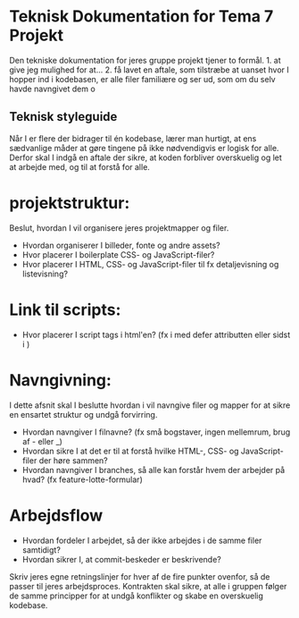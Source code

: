# Teknisk Dokumentation for Tema 7 Projekt

Den tekniske dokumentation for jeres gruppe projekt tjener to formål. 1. at give jeg mulighed for at... 2. få lavet en aftale, som tilstræbe at uanset hvor I hopper ind i kodebasen, er alle filer familiære og ser ud, som om du selv havde navngivet dem o


## Teknisk styleguide
Når I er flere der bidrager til én kodebase, lærer man hurtigt, at ens sædvanlige måder at gøre tingene på ikke nødvendigvis er logisk for alle. Derfor skal I indgå en aftale der sikre, at koden forbliver overskuelig og let at arbejde med, og til at forstå for alle.

# projektstruktur:
Beslut, hvordan I vil organisere jeres projektmapper og filer.
- Hvordan organiserer I billeder, fonte og andre assets?
- Hvor placerer I boilerplate CSS- og JavaScript-filer?
- Hvor placerer I HTML, CSS- og JavaScript-filer til fx detaljevisning og listevisning?

# Link til scripts:
- Hvor placerer I script tags i html'en? (fx i <head> med defer attributten eller sidst i <body>)

# Navngivning:
I dette afsnit skal I beslutte hvordan i vil navngive filer og mapper for at sikre en ensartet struktur og undgå forvirring.

- Hvordan navngiver I filnavne? (fx små bogstaver, ingen mellemrum, brug af - eller _)
- Hvordan sikre I at det er til at forstå hvilke HTML-, CSS- og JavaScript-filer der høre sammen?
- Hvordan navngiver I branches, så alle kan forstår hvem der arbejder på hvad? (fx feature-lotte-formular)

# Arbejdsflow
- Hvordan fordeler I arbejdet, så der ikke arbejdes i de samme filer samtidigt?
- Hvordan sikrer I, at commit-beskeder er beskrivende?
  
Skriv jeres egne retningslinjer for hver af de fire punkter ovenfor, så de passer til jeres arbejdsproces. Kontrakten skal sikre, at alle i gruppen følger de samme principper for at undgå konflikter og skabe en overskuelig kodebase.
